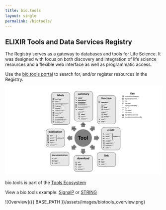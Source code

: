 ```yaml
---
title: bio.tools
layout: single
permalink: /biotools/
---
```

## ELIXIR Tools and Data Services Registry

The Registry serves as a gateway to databases and tools for Life Science. It was designed with focus on both
discovery and integration of life science resources and a flexible web interface as well as programmatic access.

Use the [bio.tools portal](https://bio.tools/) to search for, and/or register resources in the Registry.

![biotools_schema](/assets/images/ProConAnnotated.svg)

bio.tools is part of the [Tools Ecosystem](https://elixir-europe.org/internal-projects/commissioned-services/tools-platform-ecosystem)

View a bio.tools example: [SignalP](https://bio.tools/signalp) or [STRING](https://bio.tools/string)

<!--[Registry workflow](biotools_workflow.png)-->
![Overview]({{ BASE_PATH }}/assets/images/biotools_overview.png)
